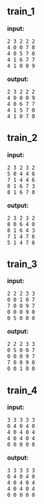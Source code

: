 
## train_1

**input:**
```
2 3 2 2 2
4 0 0 7 0
4 0 5 7 0
4 1 6 7 7
4 1 0 0 9
```


**output:**
```
2 3 2 2 2
4 0 0 0 9
4 0 6 7 7
4 1 5 7 0
4 1 0 7 0
```


## train_2

**input:**
```
2 3 2 3 2
5 0 4 4 6
7 1 4 4 6
8 1 6 7 3
8 1 6 7 0
```


**output:**
```
2 3 2 3 2
8 0 6 4 0
8 1 6 4 3
7 1 4 7 6
5 1 4 7 6
```


## train_3

**input:**
```
2 2 2 3 3
0 0 1 0 7
7 0 0 9 7
0 0 0 9 0
0 5 0 0 0
```


**output:**
```
2 2 2 3 3
0 5 0 0 7
0 0 0 9 7
7 0 0 9 0
0 0 1 0 0
```


## train_4

**input:**
```
3 3 3 3 3
0 4 0 4 0
4 0 4 0 4
4 0 4 0 4
0 0 0 0 0
```


**output:**
```
3 3 3 3 3
0 4 0 4 0
4 0 4 0 4
4 0 4 0 4
0 0 0 0 0
```

